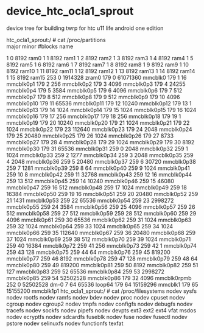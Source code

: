# device_htc_ocla1_sprout
device tree for building twrp for htc u11 life android one edition





htc_ocla1_sprout:/ # cat /proc/partitions                         
major minor  #blocks  name

   1        0       8192 ram0
   1        1       8192 ram1
   1        2       8192 ram2
   1        3       8192 ram3
   1        4       8192 ram4
   1        5       8192 ram5
   1        6       8192 ram6
   1        7       8192 ram7
   1        8       8192 ram8
   1        9       8192 ram9
   1       10       8192 ram10
   1       11       8192 ram11
   1       12       8192 ram12
   1       13       8192 ram13
   1       14       8192 ram14
   1       15       8192 ram15
 253        0    1914328 zram0
 179        0   61071360 mmcblk0
 179        1         16 mmcblk0p1
 179        2        256 mmcblk0p2
 179        3       4096 mmcblk0p3
 179        4      24255 mmcblk0p4
 179        5       3584 mmcblk0p5
 179        6       4096 mmcblk0p6
 179        7        512 mmcblk0p7
 179        8        512 mmcblk0p8
 179        9        512 mmcblk0p9
 179       10       4096 mmcblk0p10
 179       11      65536 mmcblk0p11
 179       12      10240 mmcblk0p12
 179       13          1 mmcblk0p13
 179       14       1024 mmcblk0p14
 179       15       1024 mmcblk0p15
 179       16       1024 mmcblk0p16
 179       17        256 mmcblk0p17
 179       18        256 mmcblk0p18
 179       19          1 mmcblk0p19
 179       20      10240 mmcblk0p20
 179       21       1024 mmcblk0p21
 179       22       1024 mmcblk0p22
 179       23     112640 mmcblk0p23
 179       24       2048 mmcblk0p24
 179       25      20480 mmcblk0p25
 179       26       1024 mmcblk0p26
 179       27       8733 mmcblk0p27
 179       28          4 mmcblk0p28
 179       29       1024 mmcblk0p29
 179       30       8192 mmcblk0p30
 179       31      65536 mmcblk0p31
 259        0       2048 mmcblk0p32
 259        1       1024 mmcblk0p33
 259        2       1277 mmcblk0p34
 259        3       2048 mmcblk0p35
 259        4       2048 mmcblk0p36
 259        5      20480 mmcblk0p37
 259        6      30720 mmcblk0p38
 259        7       1281 mmcblk0p39
 259        8         64 mmcblk0p40
 259        9       1024 mmcblk0p41
 259       10          8 mmcblk0p42
 259       11      32768 mmcblk0p43
 259       12         16 mmcblk0p44
 259       13        512 mmcblk0p45
 259       14      10240 mmcblk0p46
 259       15      46080 mmcblk0p47
 259       16        512 mmcblk0p48
 259       17       1024 mmcblk0p49
 259       18      16384 mmcblk0p50
 259       19         16 mmcblk0p51
 259       20      20480 mmcblk0p52
 259       21       1431 mmcblk0p53
 259       22      65536 mmcblk0p54
 259       23    2998272 mmcblk0p55
 259       24       3584 mmcblk0p56
 259       25       4096 mmcblk0p57
 259       26        512 mmcblk0p58
 259       27        512 mmcblk0p59
 259       28        512 mmcblk0p60
 259       29       4096 mmcblk0p61
 259       30      65536 mmcblk0p62
 259       31       1024 mmcblk0p63
 259       32       1024 mmcblk0p64
 259       33       1024 mmcblk0p65
 259       34       1024 mmcblk0p66
 259       35     112640 mmcblk0p67
 259       36      20480 mmcblk0p68
 259       37       1024 mmcblk0p69
 259       38        512 mmcblk0p70
 259       39       1024 mmcblk0p71
 259       40      16384 mmcblk0p72
 259       41        256 mmcblk0p73
 259       42          1 mmcblk0p74
 259       43        128 mmcblk0p75
 259       44         64 mmcblk0p76
 259       45     819200 mmcblk0p77
 259       46       8192 mmcblk0p78
 259       47        128 mmcblk0p79
 259       48         64 mmcblk0p80
 259       49     819200 mmcblk0p81
 259       50       8192 mmcblk0p82
 259       51        127 mmcblk0p83
 259       52      65536 mmcblk0p84
 259       53    2998272 mmcblk0p85
 259       54   52502528 mmcblk0p86
 179       32       4096 mmcblk0rpmb
 252        0   52502528 dm-0
   7       64      65536 loop64
 179       64   15159296 mmcblk1
 179       65   15155200 mmcblk1p1
htc_ocla1_sprout:/ # cat /proc/filesystems
nodev   sysfs
nodev   rootfs
nodev   ramfs
nodev   bdev
nodev   proc
nodev   cpuset
nodev   cgroup
nodev   cgroup2
nodev   tmpfs
nodev   configfs
nodev   debugfs
nodev   tracefs
nodev   sockfs
nodev   pipefs
nodev   devpts
        ext3
        ext2
        ext4
        vfat
        msdos
nodev   ecryptfs
nodev   sdcardfs
        fuseblk
nodev   fuse
nodev   fusectl
nodev   pstore
nodev   selinuxfs
nodev   functionfs
        texfat
